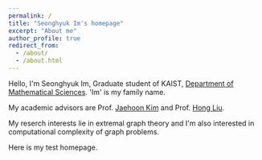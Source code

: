 ```yaml
---
permalink: /
title: "Seonghyuk Im's homepage"
excerpt: "About me"
author_profile: true
redirect_from: 
  - /about/
  - /about.html
---
```


Hello, I'm Seonghyuk Im, Graduate student of KAIST, [Department of Mathematical Sciences](https://mathsci.kaist.ac.kr/home/). 'Im' is my family name.

My academic advisors are Prof. [Jaehoon Kim](https://sites.google.com/view/jaehoon-kim/home) and Prof. [Hong Liu](https://www.ibs.re.kr/ecopro/hongliu/).

My reserch interests lie in extremal graph theory and I'm also interested in computational complexity of graph problems.

Here is my test homepage.
